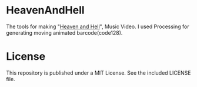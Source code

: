 # HeavenAndHell
The tools for making "[Heaven and Hell]("https://www.youtube.com/watch?v=cGSNaQ8EoS0")", Music Video.
I used Processing for generating moving animated barcode(code128).

# License
This repository is published under a MIT License. See the included LICENSE file.

